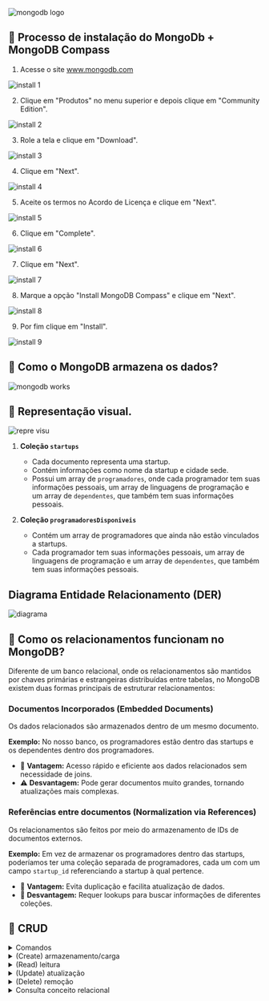 ![mongodb logo](Mongodb.png)

## 📌 Processo de instalação do MongoDb + MongoDB Compass

1. Acesse o site www.mongodb.com

![install 1](Install1.png)

2. Clique em "Produtos" no menu superior e depois clique em "Community Edition".

![install 2](Install2.png)

3. Role a tela e clique em "Download".

![install 3](Install3.png)

4. Clique em "Next".

![install 4](Install4.png)

5. Aceite os termos no Acordo de Licença e clique em "Next".

![install 5](Install5.png)

6. Clique em "Complete".

![install 6](Install6.png)

7. Clique em "Next".

![install 7](Install7.png)

8. Marque a opção "Install MongoDB Compass" e clique em "Next".

![install 8](Install8.png)

9. Por fim clique em "Install".

![install 9](Install9.png)

## 📌 Como o MongoDB armazena os dados?

![mongodb works](Mongodbworks.png)

## 📌 Representação visual.

![repre visu](Reprevisu.png)

1. **Coleção `startups`**  
   - Cada documento representa uma startup.  
   - Contém informações como nome da startup e cidade sede.  
   - Possui um array de `programadores`, onde cada programador tem suas informações pessoais, um array de linguagens de programação e um array de `dependentes`, que também tem suas informações pessoais.

2. **Coleção `programadoresDisponiveis`**  
   - Contém um array de programadores que ainda não estão vinculados a startups.  
   - Cada programador tem suas informações pessoais, um array de linguagens de programação e um array de `dependentes`, que também tem suas informações pessoais.

## Diagrama Entidade Relacionamento (DER)

![diagrama](diagrama.png)

## 📌 Como os relacionamentos funcionam no MongoDB?

Diferente de um banco relacional, onde os relacionamentos são mantidos por chaves primárias e estrangeiras distribuídas entre tabelas, no MongoDB existem duas formas principais de estruturar relacionamentos:

### Documentos Incorporados (Embedded Documents)
Os dados relacionados são armazenados dentro de um mesmo documento.

**Exemplo:** No nosso banco, os programadores estão dentro das startups e os dependentes dentro dos programadores.
- 🚀 **Vantagem:** Acesso rápido e eficiente aos dados relacionados sem necessidade de joins.
- ⚠️ **Desvantagem:** Pode gerar documentos muito grandes, tornando atualizações mais complexas.

### Referências entre documentos (Normalization via References)
Os relacionamentos são feitos por meio do armazenamento de IDs de documentos externos.

**Exemplo:** Em vez de armazenar os programadores dentro das startups, poderíamos ter uma coleção separada de programadores, cada um com um campo `startup_id` referenciando a startup à qual pertence.
- 🔗 **Vantagem:** Evita duplicação e facilita atualização de dados.
- 🔄 **Desvantagem:** Requer lookups para buscar informações de diferentes coleções.

## 📌 CRUD

<details>
  <summary>Comandos</summary>

### Exibe uma lista de todos os bancos de dados no servidor MongoDB.

````
show dbs
````

### Seleciona o banco de dados especificado para que você possa trabalhar nele.

````
use nome-do-database-desejado
```` 

  </details>

<details>
  <summary>(Create) armazenamento/carga</summary>

### Documento startups

````
/** 
* Paste one or more documents here
*/
{
  "_id": {
    "$oid": "67b45cc4d23e5ee117e0dd67"
  },
  "nomeStartup": "Tech4Toy",
  "cidadeSede": "Porto Alegre",
  "programadores": [
    {
      "nomeProgramador": "João Pedro",
      "generoProgramador": "M",
      "dataNascimentoProgramador": "1993-06-23",
      "nomeLinguagens": [ "Python", "PHP" ],
      "dependentes": [
        {
          "nomeDependente": "André Sousa",
          "parentescoDependente": "Filho",
          "dataNascimentoDependente": "2020-05-15"
        }
      ]
    },
    {
      "nomeProgramador": "Ana Cristina",
      "generoProgramador": "F",
      "dataNascimentoProgramador": "1968-02-19",
      "nomeLinguagens": [],
      "dependentes": []
    }
  ],
  "nomeStartup": "Smart123",
  "cidadeSede": "Belo Horizonte",
  "programadores": [
    {
      "nomeProgramador": "Paula Silva",
      "generoProgramador": "F",
      "dataNascimentoProgramador": "1986-01-10",
      "nomeLinguagens": [ "Java" ],
      "dependentes": [
        {
          "nomeDependente": "Luciana Silva",
          "parentescoDependente": "Filha",
          "dataNascimentoDependente": "2018-07-26"
        },
        {
          "nomeDependente": "Elisa Silva",
          "parentescoDependente": "Filha",
          "dataNascimentoDependente": "2020-01-06"
        },
        {
          "nomeDependente": "Breno Silva",
          "parentescoDependente": "Esposo",
          "dataNascimentoDependente": "1984-05-21"
        }
      ]
    },
    {
      "nomeProgramador": "Laura Marques",
      "generoProgramador": "F",
      "dataNascimentoProgramador": "1987-10-04",
      "nomeLinguagens": [ "Python", "PHP" ],
      "dependentes": [
        {
          "nomeDependente": "Daniel Marques",
          "parentescoDependente": "Filho",
          "dataNascimentoDependente": "2014-06-06"
        }
      ]
    }
  ],
  "nomeStartup": "knowledgeUp",
    "cidadeSede": "Rio de Janeiro",
    "programadores": [
        {
            "nomeProgramador": "Renata Vieira",
            "generoProgramador": "F",
            "dataNascimentoProgramador": "1991-07-05",
            "nomeLinguagens": [ "C", "JavaScript" ],
            "dependentes": []
        }
    ],
    "nomeStartup": "BSI Next Level",
    "cidadeSede": "Recife",
    "programadores": [
        {
            "nomeProgramador": "Felipe Santos",
            "generoProgramador": "M",
            "dataNascimentoProgramador": "1976-11-25",
            "nomeLinguagens": [ "JavaScript" ],
            "dependentes": [
                {
                    "nomeDependente": "Rafaela Santos",
                    "parentescoDependente": "Esposa",
                    "dataNascimentoDependente": "1980-02-12"
                },
              {
                    "nomeDependente": "Marcos Martins",
                    "parentescoDependente": "Filho",
                    "dataNascimentoDependente": "2008-03-26"
                }
            ]
        },
        {
            "nomeProgramador": "Fernando Alves",
            "generoProgramador": "M",
            "dataNascimentoProgramador": "1988-07-07",
            "nomeLinguagens": [],
            "dependentes": [
                {
                    "nomeDependente": "Laís Meneses",
                    "parentescoDependente": "Esposa",
                    "dataNascimentoDependente": "1990-11-09"
                }
            ]
        }
    ],
  "nomeStartup": "QualiHealth",
    "cidadeSede": "São Paulo",
    "programadores": [
      {
      "nomeProgramador": "",
      "generoProgramador": "",
      "dataNascimentoProgramador": "",
      "nomeLinguagens": [],
      "dependentes": [
        {
          "nomeDependente": "",
          "parentescoDependente": "",
          "dataNascimentoDependente": ""
        }
      ]
    }
    ],
  "nomeStartup": "ProEdu",
    "cidadeSede": "Florianópolis",
    "programadores": [
      {
      "nomeProgramador": "",
      "generoProgramador": "",
      "dataNascimentoProgramador": "",
      "nomeLinguagens": [],
      "dependentes": [
        {
          "nomeDependente": "",
          "parentescoDependente": "",
          "dataNascimentoDependente": ""
        }
      ]
    }
    ],
  "nomeStartup": "CommerceIA",
  "cidadeSede": "Manaus",
  "programadores": [
    {
      "nomeProgramador": "Alice Lins",
      "generoProgramador": "F",
      "dataNascimentoProgramador": "2000-10-09",
      "nomeLinguagens": [],
      "dependentes": [
        {
          "nomeDependente": "",
          "parentescoDependente": "",
          "dataNascimentoDependente": ""
        }
      ]
    }
  ]
}
````
  
### Documento programadoresDisponiveis
  
````
/** 
* Paste one or more documents here
*/
{
  "_id": {
    "$oid": "67b46da3d23e5ee117e0dd6b"
  },
  "programadoresDisponiveis": [
    {
      "nomeProgramador": "Lucas Lima",
      "generoProgramador": "M",
      "dataNascimentoProgramador": "2000-10-09",
      "nomeLinguagens": [],
      "dependentes": [
        {
          "nomeDependente": "",
          "parentescoDependente": "",
          "dataNascimentoDependente": ""
        }
      ]
    },
    {
      "nomeProgramador": "Camila Macedo",
      "generoProgramador": "F",
      "dataNascimentoProgramador": "1995-07-03",
      "nomeLinguagens": [ "C", "SQL" ],
      "dependentes": [
        {
          "nomeDependente": "Lidiane Macedo",
          "parentescoDependente": "Filha",
          "dataNascimentoDependente": "2015-04-14"
        }
      ]
    },
    {
      "nomeProgramador": "Leonardo Ramos",
      "generoProgramador": "M",
      "dataNascimentoProgramador": "2005-07-05",
      "nomeLinguagens": [ "SQL" ],
      "dependentes": [
        {
          "nomeDependente": "",
          "parentescoDependente": "",
          "dataNascimentoDependente": ""
        }
      ]
    }
  ]
}
````

### Inserção da startup InovaTech.
  
````
db.startups.insertOne({
  "nomeStartup": "InovaTech",
  "cidadeSede": "Curitiba",
  "programadores": [
    {
      "nomeProgramador": "Carlos Mendes",
      "generoProgramador": "M",
      "dataNascimentoProgramador": "1990-05-12",
      "nomeLinguagens": ["Python", "C#"],
      "dependentes": [
        {
          "nomeDependente": "Maria Mendes",
          "parentescoDependente": "Filha",
          "dataNascimentoDependente": "2017-08-22"
        }
      ]
    }
  ]
})
```` 

  </details>

<details>
  <summary>(Read) leitura</summary>

### Retorna as startups.
  
````
db["startups"].find()
````


### Retorna as startups que têm programadores que sabem programar em Java.
  
````
db.startups.find({"programadores.nomeLinguagens": "Java"})
````

  </details>

<details>
  <summary>(Update) atualização</summary>

### Atualiza a cidade sede para São Paulo.
  
````
db.startups.updateOne(
  { "nomeStartup": "InovaTech" },
  { $set: { "cidadeSede": "São Paulo" } }
)

````

  </details>

<details>
  <summary>(Delete) remoção</summary>
  
### Remove a startup InovaTech.
  
````
db.startups.deleteOne({ "nomeStartup": "InovaTech" })
````

  </details>

<details>
  <summary>Consulta conceito relacional</summary>
  
### Buscar todos os programadores que nasceram a partir do ano 2000.
  
````
db.startups.aggregate([
  { $unwind: "$programadores" }, 
  { 
    $match: { 
      "programadores.dataNascimentoProgramador": { $gte: "2000-01-01" } 
    } 
  },
  { 
    $project: { 
      _id: 0, 
      "programadores.nomeProgramador": 1, 
      "programadores.dataNascimentoProgramador": 1, 
      "nomeStartup": 1 
    } 
  }
])
````

### Explicação:
- **$unwind**: Separa os programadores dentro das startups para tratar cada um como um documento individual.
- **$match**: Filtra apenas os programadores com `dataNascimentoProgramador >= "2000-01-01"`.
- **$project**: Retorna apenas os campos `nomeProgramador`, `dataNascimentoProgramador` e `nomeStartup`, ocultando o `_id`.

### Comparação com SQL.
Se o banco fosse relacional, um equivalente em SQL seria algo assim:

````
SELECT p.nomeProgramador, p.dataNascimentoProgramador, s.nomeStartup
FROM programadores p
JOIN startups s ON p.startup_id = s.id
WHERE p.dataNascimentoProgramador >= '2000-01-01';
````


  </details>
